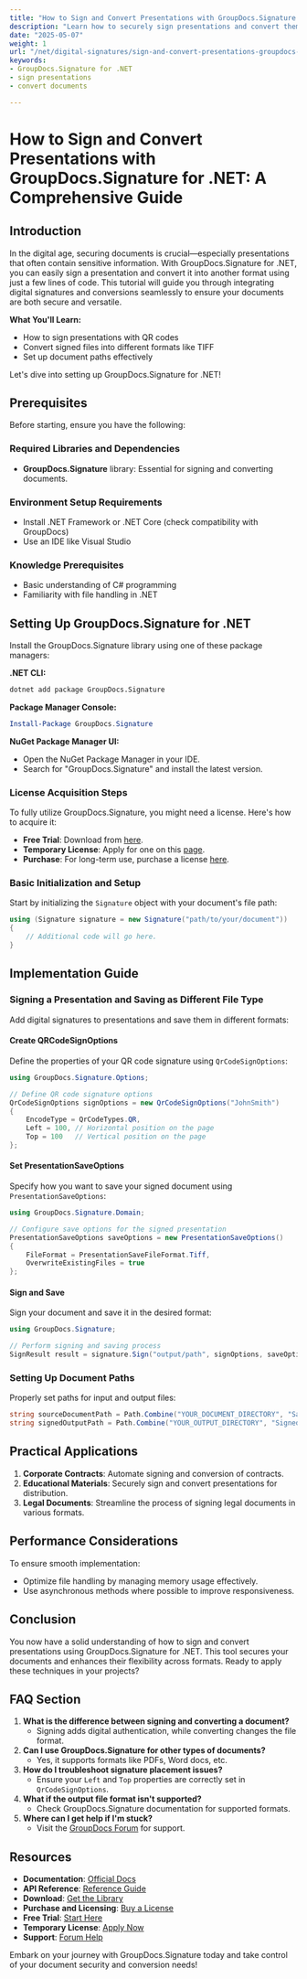 ```yaml
---
title: "How to Sign and Convert Presentations with GroupDocs.Signature for .NET&#58; A Comprehensive Guide"
description: "Learn how to securely sign presentations and convert them using GroupDocs.Signature for .NET. This guide covers QR code signing, file conversion, and document path setup."
date: "2025-05-07"
weight: 1
url: "/net/digital-signatures/sign-and-convert-presentations-groupdocs-signature-net/"
keywords:
- GroupDocs.Signature for .NET
- sign presentations
- convert documents

---
```



# How to Sign and Convert Presentations with GroupDocs.Signature for .NET: A Comprehensive Guide

## Introduction

In the digital age, securing documents is crucial—especially presentations that often contain sensitive information. With GroupDocs.Signature for .NET, you can easily sign a presentation and convert it into another format using just a few lines of code. This tutorial will guide you through integrating digital signatures and conversions seamlessly to ensure your documents are both secure and versatile.

**What You'll Learn:**
- How to sign presentations with QR codes
- Convert signed files into different formats like TIFF
- Set up document paths effectively

Let's dive into setting up GroupDocs.Signature for .NET!

## Prerequisites

Before starting, ensure you have the following:

### Required Libraries and Dependencies
- **GroupDocs.Signature** library: Essential for signing and converting documents.
  
### Environment Setup Requirements
- Install .NET Framework or .NET Core (check compatibility with GroupDocs)
- Use an IDE like Visual Studio

### Knowledge Prerequisites
- Basic understanding of C# programming
- Familiarity with file handling in .NET

## Setting Up GroupDocs.Signature for .NET

Install the GroupDocs.Signature library using one of these package managers:

**.NET CLI:**
```bash
dotnet add package GroupDocs.Signature
```

**Package Manager Console:**
```powershell
Install-Package GroupDocs.Signature
```

**NuGet Package Manager UI:**
- Open the NuGet Package Manager in your IDE.
- Search for "GroupDocs.Signature" and install the latest version.

### License Acquisition Steps

To fully utilize GroupDocs.Signature, you might need a license. Here's how to acquire it:
- **Free Trial**: Download from [here](https://releases.groupdocs.com/signature/net/).
- **Temporary License**: Apply for one on this [page](https://purchase.groupdocs.com/temporary-license/).
- **Purchase**: For long-term use, purchase a license [here](https://purchase.groupdocs.com/buy).

### Basic Initialization and Setup

Start by initializing the `Signature` object with your document's file path:

```csharp
using (Signature signature = new Signature("path/to/your/document"))
{
    // Additional code will go here.
}
```

## Implementation Guide

### Signing a Presentation and Saving as Different File Type

Add digital signatures to presentations and save them in different formats:

#### Create QRCodeSignOptions
Define the properties of your QR code signature using `QrCodeSignOptions`:

```csharp
using GroupDocs.Signature.Options;

// Define QR code signature options
QrCodeSignOptions signOptions = new QrCodeSignOptions("JohnSmith")
{
    EncodeType = QrCodeTypes.QR,
    Left = 100, // Horizontal position on the page
    Top = 100   // Vertical position on the page
};
```

#### Set PresentationSaveOptions
Specify how you want to save your signed document using `PresentationSaveOptions`:

```csharp
using GroupDocs.Signature.Domain;

// Configure save options for the signed presentation
PresentationSaveOptions saveOptions = new PresentationSaveOptions()
{
    FileFormat = PresentationSaveFileFormat.Tiff,
    OverwriteExistingFiles = true
};
```

#### Sign and Save
Sign your document and save it in the desired format:

```csharp
using GroupDocs.Signature;

// Perform signing and saving process
SignResult result = signature.Sign("output/path", signOptions, saveOptions);
```

### Setting Up Document Paths
Properly set paths for input and output files:

```csharp
string sourceDocumentPath = Path.Combine("YOUR_DOCUMENT_DIRECTORY", "Sample_Document.docx");
string signedOutputPath = Path.Combine("YOUR_OUTPUT_DIRECTORY", "SignedDocuments", "Signed_Document.pdf");
```

## Practical Applications
1. **Corporate Contracts**: Automate signing and conversion of contracts.
2. **Educational Materials**: Securely sign and convert presentations for distribution.
3. **Legal Documents**: Streamline the process of signing legal documents in various formats.

## Performance Considerations
To ensure smooth implementation:
- Optimize file handling by managing memory usage effectively.
- Use asynchronous methods where possible to improve responsiveness.

## Conclusion
You now have a solid understanding of how to sign and convert presentations using GroupDocs.Signature for .NET. This tool secures your documents and enhances their flexibility across formats. Ready to apply these techniques in your projects?

## FAQ Section
1. **What is the difference between signing and converting a document?**
   - Signing adds digital authentication, while converting changes the file format.
2. **Can I use GroupDocs.Signature for other types of documents?**
   - Yes, it supports formats like PDFs, Word docs, etc.
3. **How do I troubleshoot signature placement issues?**
   - Ensure your `Left` and `Top` properties are correctly set in `QrCodeSignOptions`.
4. **What if the output file format isn't supported?**
   - Check GroupDocs.Signature documentation for supported formats.
5. **Where can I get help if I'm stuck?**
   - Visit the [GroupDocs Forum](https://forum.groupdocs.com/c/signature/) for support.

## Resources
- **Documentation**: [Official Docs](https://docs.groupdocs.com/signature/net/)
- **API Reference**: [Reference Guide](https://reference.groupdocs.com/signature/net/)
- **Download**: [Get the Library](https://releases.groupdocs.com/signature/net/)
- **Purchase and Licensing**: [Buy a License](https://purchase.groupdocs.com/buy)
- **Free Trial**: [Start Here](https://releases.groupdocs.com/signature/net/)
- **Temporary License**: [Apply Now](https://purchase.groupdocs.com/temporary-license/)
- **Support**: [Forum Help](https://forum.groupdocs.com/c/signature/)

Embark on your journey with GroupDocs.Signature today and take control of your document security and conversion needs!

